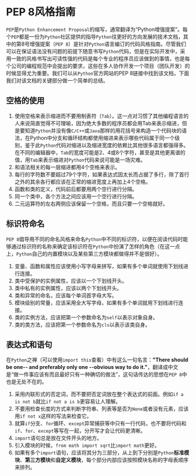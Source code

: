 # PEP 8风格指南

`PEP`是`Python Enhancement Proposal`的缩写，通常翻译为“Python增强提案”。每个`PEP`都是一份为`Python`社区提供的指导`Python`往更好的方向发展的技术文档，其中的第8号增强提案（`PEP 8`）是针对`Python`语言编订的代码风格指南。尽管我们可以在保证语法没有问题的前提下随意书写`Python`代码，但是在实际开发中，采用一致的风格书写出可读性强的代码是每个专业的程序员应该做到的事情，也是每个公司的编程规范中会提出的要求，这些在多人协作开发一个项目（团队开发）的时候显得尤为重要。我们可以从`Python`官方网站的PEP 8链接中找到该文档，下面我们对该文档的关键部分做一个简单的总结。

## 空格的使用

1. 使用空格来表示缩进而不要用制表符（`Tab`）。这一点对习惯了其他编程语言的人来说简直觉得不可理喻，因为绝大多数的程序员都会用Tab来表示缩进，但是要知道`Python`并没有像`C/C++`或`Java`那样的用花括号来构造一个代码块的语法，在Python中分支和循环结构都使用缩进来表示哪些代码属于同一个级别，鉴于此`Python`代码对缩进以及缩进宽度的依赖比其他很多语言都强得多。在不同的编辑器中，`Tab`的宽度可能是2、4或8个字符，甚至是其他更离谱的值，用`Tab`来表示缩进对`Python`代码来说可能是一场灾难。
2. 和语法相关的每一层缩进都用4个空格来表示。
3. 每行的字符数不要超过79个字符，如果表达式因太长而占据了多行，除了首行之外的其余各行都应该在正常的缩进宽度上再加上4个空格。
4. 函数和类的定义，代码前后都要用两个空行进行分隔。
5. 同一个类中，各个方法之间应该用一个空行进行分隔。
6. 二元运算符的左右两侧应该保留一个空格，而且只要一个空格就好。

## 标识符命名

`PEP 8`倡导用不同的命名风格来命名`Python`中不同的标识符，以便在阅读代码时能够通过标识符的名称来确定该标识符在`Python`中扮演了怎样的角色（在这一点上，`Python`自己的内置模块以及某些第三方模块都做得并不是很好）。

1. 变量、函数和属性应该使用小写字母来拼写，如果有多个单词就使用下划线进行连接。
2. 类中受保护的实例属性，应该以一个下划线开头。
3. 类中私有的实例属性，应该以两个下划线开头。
4. 类和异常的命名，应该每个单词首字母大写。
5. 模块级别的常量，应该采用全大写字母，如果有多个单词就用下划线进行连接。
6. 类的实例方法，应该把第一个参数命名为`self`以表示对象自身。
7. 类的类方法，应该把第一个参数命名为`cls`以表示该类自身。

## 表达式和语句

在`Python`之禅（可以使用`import this`查看）中有这么一句名言：**"There should be one-- and preferably only one --obvious way to do it."**，翻译成中文是“做一件事应该有而且最好只有一种确切的做法”，这句话传达的思想在`PEP 8`中也是无处不在的。

1. 采用内联形式的否定词，而不要把否定词放在整个表达式的前面。例如`if a is not b`就比`if not a is b`更容易让人理解。
2. 不要用检查长度的方式来判断字符串、列表等是否为`None`或者没有元素，应该用`if not x`这样的写法来检查它。
3. 就算`if`分支、`for`循环、`except`异常捕获等中只有一行代码，也不要将代码和`if`、`for`、`except`等写在一起，分开写才会让代码更清晰。
4. `import`语句总是放在文件开头的地方。
5. 引入模块的时候，`from math import sqrt`比`import math`更好。
6. 如果有多个`import`语句，应该将其分为三部分，从上到下分别是`Python`**标准模块**、**第三方模块**和**自定义模块**，每个部分内部应该按照模块名称的字母表顺序来排列。

